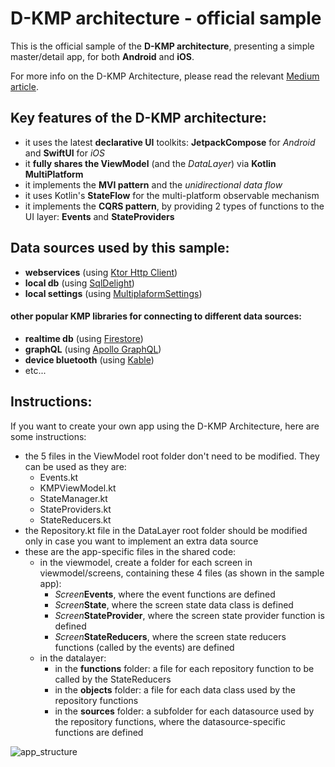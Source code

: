 # D-KMP architecture - official sample

This is the official sample of the **D-KMP architecture**, presenting a simple master/detail app, for both **Android** and **iOS**.

For more info on the D-KMP Architecture, please read the relevant [Medium article](https://danielebaroncelli.medium.com/the-future-of-apps-declarative-uis-with-kotlin-multiplatform-d-kmp-part-1-3-c0e1530a5343).

## Key features of the D-KMP architecture:

- it uses the latest **declarative UI** toolkits: **JetpackCompose** for *Android* and **SwiftUI** for *iOS*
- it **fully shares the ViewModel** (and the *DataLayer*) via **Kotlin MultiPlatform**
- it implements the **MVI pattern** and the *unidirectional data flow*
- it uses Kotlin's **StateFlow** for the multi-platform observable mechanism
- it implements the **CQRS pattern**, by providing 2 types of functions to the UI layer: **Events** and **StateProviders**

## Data sources used by this sample:
- **webservices** (using [Ktor Http Client](https://ktor.io/docs/client.html))
- **local db** (using [SqlDelight](https://github.com/cashapp/sqldelight))
- **local settings** (using [MultiplaformSettings](https://github.com/russhwolf/multiplatform-settings))

#### other popular KMP libraries for connecting to different data sources:
- **realtime db** (using [Firestore](https://github.com/GitLiveApp/firebase-kotlin-sdk))
- **graphQL** (using [Apollo GraphQL](https://github.com/apollographql/apollo-android))
- **device bluetooth** (using [Kable]( https://github.com/JuulLabs/kable))
- etc...

## Instructions:
If you want to create your own app using the D-KMP Architecture, here are some instructions:
- the 5 files in the ViewModel root folder don't need to be modified. They can be used as they are:
  - Events.kt
  - KMPViewModel.kt
  - StateManager.kt
  - StateProviders.kt
  - StateReducers.kt
- the Repository.kt file in the DataLayer root folder should be modified only in case you want to implement an extra data source
- these are the app-specific files in the shared code:
  - in the viewmodel, create a folder for each screen in viewmodel/screens, containing these 4 files (as shown in the sample app):
    - _Screen_**Events**, where the event functions are defined
    - _Screen_**State**, where the screen state data class is defined
    - _Screen_**StateProvider**, where the screen state provider function is defined
    - _Screen_**StateReducers**, where the screen state reducers functions (called by the events) are defined
  - in the datalayer:
    - in the **functions** folder: a file for each repository function to be called by the StateReducers
    - in the **objects** folder: a file for each data class used by the repository functions
    - in the **sources** folder: a subfolder for each datasource used by the repository functions, where the datasource-specific functions are defined

![app_structure](https://user-images.githubusercontent.com/5320104/112217256-b518a500-8c22-11eb-93d5-52298f7b765f.png)
